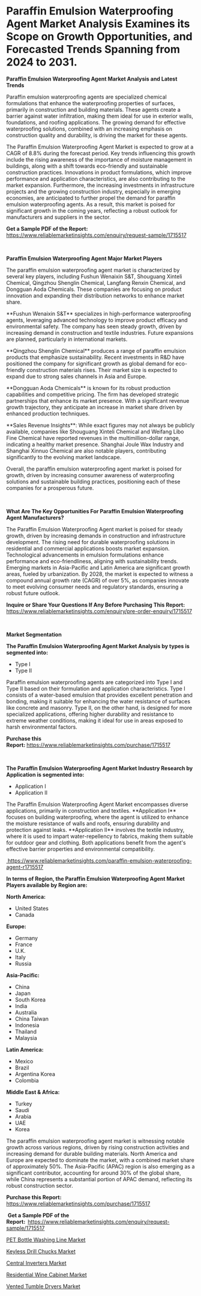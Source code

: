<p><h1>Paraffin Emulsion Waterproofing Agent Market Analysis Examines its Scope on Growth Opportunities, and Forecasted Trends Spanning from 2024 to 2031.</h1></p><p><strong>Paraffin Emulsion Waterproofing Agent Market Analysis and Latest Trends</strong></p>
<p><p>Paraffin emulsion waterproofing agents are specialized chemical formulations that enhance the waterproofing properties of surfaces, primarily in construction and building materials. These agents create a barrier against water infiltration, making them ideal for use in exterior walls, foundations, and roofing applications. The growing demand for effective waterproofing solutions, combined with an increasing emphasis on construction quality and durability, is driving the market for these agents.</p><p>The Paraffin Emulsion Waterproofing Agent Market is expected to grow at a CAGR of 8.8% during the forecast period. Key trends influencing this growth include the rising awareness of the importance of moisture management in buildings, along with a shift towards eco-friendly and sustainable construction practices. Innovations in product formulations, which improve performance and application characteristics, are also contributing to the market expansion. Furthermore, the increasing investments in infrastructure projects and the growing construction industry, especially in emerging economies, are anticipated to further propel the demand for paraffin emulsion waterproofing agents. As a result, this market is poised for significant growth in the coming years, reflecting a robust outlook for manufacturers and suppliers in the sector.</p></p>
<p><strong>Get a Sample PDF of the Report:&nbsp;</strong> <a href="https://www.reliablemarketinsights.com/enquiry/request-sample/1715517?utm_campaign=1589&utm_medium=2&utm_source=Github&utm_content=ia&utm_term=30102024&utm_id=paraffin-emulsion-waterproofing-agent">https://www.reliablemarketinsights.com/enquiry/request-sample/1715517</a></p>
<p>&nbsp;</p>
<p><strong>Paraffin Emulsion Waterproofing Agent Major Market Players</strong></p>
<p><p>The paraffin emulsion waterproofing agent market is characterized by several key players, including Fushun Wenaixin S&T, Shouguang Xinteli Chemical, Qingzhou Shenglin Chemical, Langfang Renxin Chemical, and Dongguan Aoda Chemicals. These companies are focusing on product innovation and expanding their distribution networks to enhance market share.</p><p>**Fushun Wenaixin S&T** specializes in high-performance waterproofing agents, leveraging advanced technology to improve product efficacy and environmental safety. The company has seen steady growth, driven by increasing demand in construction and textile industries. Future expansions are planned, particularly in international markets.</p><p>**Qingzhou Shenglin Chemical** produces a range of paraffin emulsion products that emphasize sustainability. Recent investments in R&D have positioned the company for significant growth as global demand for eco-friendly construction materials rises. Their market size is expected to expand due to strong sales channels in Asia and Europe.</p><p>**Dongguan Aoda Chemicals** is known for its robust production capabilities and competitive pricing. The firm has developed strategic partnerships that enhance its market presence. With a significant revenue growth trajectory, they anticipate an increase in market share driven by enhanced production techniques.</p><p>**Sales Revenue Insights**: While exact figures may not always be publicly available, companies like Shouguang Xinteli Chemical and Weifang Libo Fine Chemical have reported revenues in the multimillion-dollar range, indicating a healthy market presence. Shanghai Joule Wax Industry and Shanghai Xinnuo Chemical are also notable players, contributing significantly to the evolving market landscape.</p><p>Overall, the paraffin emulsion waterproofing agent market is poised for growth, driven by increasing consumer awareness of waterproofing solutions and sustainable building practices, positioning each of these companies for a prosperous future.</p></p>
<p>&nbsp;</p>
<p><strong>What Are The Key Opportunities For Paraffin Emulsion Waterproofing Agent Manufacturers?</strong></p>
<p><p>The Paraffin Emulsion Waterproofing Agent market is poised for steady growth, driven by increasing demands in construction and infrastructure development. The rising need for durable waterproofing solutions in residential and commercial applications boosts market expansion. Technological advancements in emulsion formulations enhance performance and eco-friendliness, aligning with sustainability trends. Emerging markets in Asia-Pacific and Latin America are significant growth areas, fueled by urbanization. By 2028, the market is expected to witness a compound annual growth rate (CAGR) of over 5%, as companies innovate to meet evolving consumer needs and regulatory standards, ensuring a robust future outlook.</p></p>
<p><strong>Inquire or Share Your Questions If Any Before Purchasing This Report:</strong> <a href="https://www.reliablemarketinsights.com/enquiry/pre-order-enquiry/1715517?utm_campaign=1589&utm_medium=2&utm_source=Github&utm_content=ia&utm_term=30102024&utm_id=paraffin-emulsion-waterproofing-agent">https://www.reliablemarketinsights.com/enquiry/pre-order-enquiry/1715517</a></p>
<p>&nbsp;</p>
<p><strong>Market Segmentation</strong></p>
<p><strong>The Paraffin Emulsion Waterproofing Agent Market Analysis by types is segmented into:</strong></p>
<p><ul><li>Type I</li><li>Type II</li></ul></p>
<p><p>Paraffin emulsion waterproofing agents are categorized into Type I and Type II based on their formulation and application characteristics. Type I consists of a water-based emulsion that provides excellent penetration and bonding, making it suitable for enhancing the water resistance of surfaces like concrete and masonry. Type II, on the other hand, is designed for more specialized applications, offering higher durability and resistance to extreme weather conditions, making it ideal for use in areas exposed to harsh environmental factors.</p></p>
<p><strong>Purchase this Report:&nbsp;</strong><a href="https://www.reliablemarketinsights.com/purchase/1715517?utm_campaign=1589&utm_medium=2&utm_source=Github&utm_content=ia&utm_term=30102024&utm_id=paraffin-emulsion-waterproofing-agent">https://www.reliablemarketinsights.com/purchase/1715517</a></p>
<p>&nbsp;</p>
<p><strong>The Paraffin Emulsion Waterproofing Agent Market Industry Research by Application is segmented into:</strong></p>
<p><ul><li>Application I</li><li>Application II</li></ul></p>
<p><p>The Paraffin Emulsion Waterproofing Agent Market encompasses diverse applications, primarily in construction and textiles. **Application I** focuses on building waterproofing, where the agent is utilized to enhance the moisture resistance of walls and roofs, ensuring durability and protection against leaks. **Application II** involves the textile industry, where it is used to impart water-repellency to fabrics, making them suitable for outdoor gear and clothing. Both applications benefit from the agent's effective barrier properties and environmental compatibility.</p></p>
<p><a href="https://www.reliablemarketinsights.com/paraffin-emulsion-waterproofing-agent-r1715517?utm_campaign=1589&utm_medium=2&utm_source=Github&utm_content=ia&utm_term=30102024&utm_id=paraffin-emulsion-waterproofing-agent">&nbsp;https://www.reliablemarketinsights.com/paraffin-emulsion-waterproofing-agent-r1715517</a></p>
<p><strong>In terms of Region, the Paraffin Emulsion Waterproofing Agent Market Players available by Region are:</strong></p>
<p>
    <p> <strong> North America: </strong>
        <ul>
            <li>United States</li>
            <li>Canada</li>
        </ul>
        </p> 
    <p> <strong> Europe: </strong>
        <ul>
            <li>Germany</li>
            <li>France</li>
            <li>U.K.</li>
            <li>Italy</li>
            <li>Russia</li>
        </ul>
        </p> 
    <p> <strong> Asia-Pacific: </strong>
        <ul>
            <li>China</li>
            <li>Japan</li>
            <li>South Korea</li>
            <li>India</li>
            <li>Australia</li>
            <li>China Taiwan</li>
            <li>Indonesia</li>
            <li>Thailand</li>
            <li>Malaysia</li>
        </ul>
        </p> 
    <p> <strong> Latin America: </strong>
        <ul>
            <li>Mexico</li>
            <li>Brazil</li>
            <li>Argentina Korea</li>
            <li>Colombia</li>
        </ul>
        </p> 
    <p> <strong> Middle East & Africa: </strong>
        <ul>
            <li>Turkey</li>
            <li>Saudi</li>
            <li>Arabia</li>
            <li>UAE</li>
            <li>Korea</li>
        </ul>
    </p>
    </p>
<p><p>The paraffin emulsion waterproofing agent market is witnessing notable growth across various regions, driven by rising construction activities and increasing demand for durable building materials. North America and Europe are expected to dominate the market, with a combined market share of approximately 50%. The Asia-Pacific (APAC) region is also emerging as a significant contributor, accounting for around 30% of the global share, while China represents a substantial portion of APAC demand, reflecting its robust construction sector.</p></p>
<p><strong>Purchase this Report: </strong><a href="https://www.reliablemarketinsights.com/purchase/1715517?utm_campaign=1589&utm_medium=2&utm_source=Github&utm_content=ia&utm_term=30102024&utm_id=paraffin-emulsion-waterproofing-agent">https://www.reliablemarketinsights.com/purchase/1715517</a></p>
<p>&nbsp;<strong>Get a Sample PDF of the Report:&nbsp;&nbsp;</strong><a href="https://www.reliablemarketinsights.com/enquiry/request-sample/1715517?utm_campaign=1589&utm_medium=2&utm_source=Github&utm_content=ia&utm_term=30102024&utm_id=paraffin-emulsion-waterproofing-agent">https://www.reliablemarketinsights.com/enquiry/request-sample/1715517</a></p>
<p><strong></strong></p>
<p><p><a href="https://www.linkedin.com/pulse/pet-bottle-washing-line-market-analysis-report-global-sf13c?utm_campaign=1589&utm_medium=2&utm_source=Github&utm_content=ia&utm_term=30102024&utm_id=paraffin-emulsion-waterproofing-agent">PET Bottle Washing Line Market</a></p><p><a href="https://www.linkedin.com/pulse/digital-transformation-keyless-drill-chucks-industry-market-002if?utm_campaign=1589&utm_medium=2&utm_source=Github&utm_content=ia&utm_term=30102024&utm_id=paraffin-emulsion-waterproofing-agent">Keyless Drill Chucks Market</a></p><p><a href="https://www.linkedin.com/pulse/central-inverters-market-ecosystem-competitive-landscape-strategic-p8ncc?utm_campaign=1589&utm_medium=2&utm_source=Github&utm_content=ia&utm_term=30102024&utm_id=paraffin-emulsion-waterproofing-agent">Central Inverters Market</a></p><p><a href="https://github.com/FosterFahey91/Market-Research-Report-List-1/blob/main/residential-wine-cabinet-market.md?utm_campaign=1589&utm_medium=2&utm_source=Github&utm_content=ia&utm_term=30102024&utm_id=paraffin-emulsion-waterproofing-agent">Residential Wine Cabinet Market</a></p><p><a href="https://www.linkedin.com/pulse/digital-transformation-vented-tumble-dryers-industry-market-qbv8c?utm_campaign=1589&utm_medium=2&utm_source=Github&utm_content=ia&utm_term=30102024&utm_id=paraffin-emulsion-waterproofing-agent">Vented Tumble Dryers Market</a></p></p>